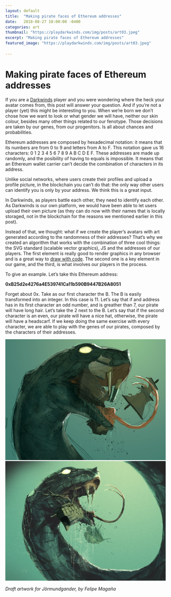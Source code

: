 ```yaml
---
layout: default
title:  "Making pirate faces of Ethereum addresses"
date:   2018-08-27 10:00:00 -0400
categories: art
thumbnail: "https://playdarkwinds.com/img/posts/art03.jpeg"
excerpt: "Making pirate faces of Ethereum addresses"
featured_image: "https://playdarkwinds.com/img/posts/art03.jpeg"

---
```


Making pirate faces of Ethereum addresses
==========================================

If you are a [Darkwinds](https://www.playdarkwinds.com) player and you were wondering where the heck your avatar comes from, this post will answer your question. And if you’re not a player (yet) this might be interesting to you.  When we’re born we don’t chose how we want to look or what gender we will have, neither our skin colour, besides many other things related to our fenotype. Those decisions are taken by our genes, from our progenitors. Is all about chances and probabilities.


Ethereum addresses are composed by hexadecimal notation: it means that its numbers are from 0 to 9 and letters from A to F. This notation gave us 16 characters: 0 1 2 3 4 5 6 7 8 9 A B C D E F. These addresses are made up randomly, and the posibility of having to equals is impossible. It means that an Ethereum wallet carrier can’t decide the combination of characters in its address.


Unlike social networks, where users create their profiles and upload a profile picture, in the blockchain you can’t do that: the only way other users can identify you is only by your address. We think this is a great input.

In Darkwinds, as players battle each other, they need to identify each other. As Darkwinds is our own platform, we would have been able to let users upload their own picture (as they can do now with their names that is locally storaged, not in the blockchain for the reasons we mentioned earlier in this post).

Instead of that, we thought: what if we create the player’s avatars with art generated according to the
randomness of their addresses? That’s why we created an algorithm that works with the combination of three cool things: the SVG standard (scalable vector graphics), JS and the addresses of our players. The first element is really good to render graphics in any browser and is a great way to [draw with code](https://www.w3schools.com/graphics/svg_intro.asp). The second one is a key element in our game, and the third, is what involves our players in the process.

To give an example. Let’s take this Ethereum address:

**0xB25d2e4276a4E539741Ca11b590B9447B26A8051**

Forget about 0x. Take as our first character the B. The B is easily transformed into an integer. In this case is 11. Let’s say that if and address has in its first character an odd number, and is greather than 7, our pirate will have long hair. Let’s take the 2 next to the B. Let’s say that if the second character is an even, our pirate will have a nice hat, otherwise, the pirate will have a headscarf. If we keep doing the same exercise with every character, we are able to play with the genes of our pirates, composed by the characters of their addresses.


![alt text](/img/posts/art02.png "Draft artwork for Jörmundgander, by Felipe Magaña") ![alt text](/img/posts/art03.jpeg "Final artwork")

*Draft artwork for Jörmundgander, by Felipe Magaña* 
